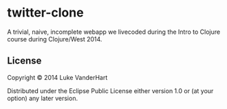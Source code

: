 # twitter-clone

A trivial, naive, incomplete webapp we livecoded during the Intro to
Clojure course during Clojure/West 2014.

## License

Copyright © 2014 Luke VanderHart

Distributed under the Eclipse Public License either version 1.0 or (at
your option) any later version.
